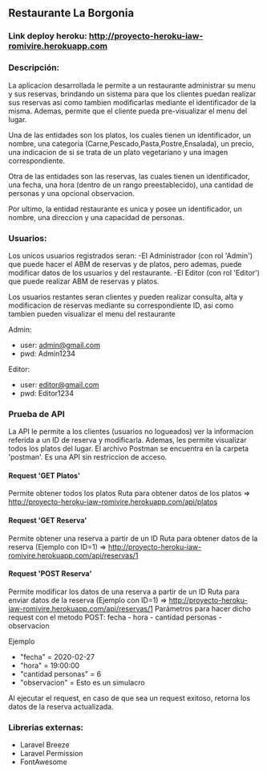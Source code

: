 ## Restaurante La Borgonia

### Link deploy heroku: http://proyecto-heroku-iaw-romivire.herokuapp.com

### Descripción:
La aplicacion desarrollada le permite a un restaurante administrar su menu y sus reservas, brindando un sistema para que los clientes puedan realizar sus reservas asi como tambien modificarlas mediante el identificador de la misma. Ademas, permite que el cliente pueda pre-visualizar el menu del lugar.

Una de las entidades son los platos, los cuales tienen un identificador, un nombre, una categoria (Carne,Pescado,Pasta,Postre,Ensalada), un precio, una indicacion de si se trata de un plato vegetariano y una imagen correspondiente. 

Otra de las entidades son las reservas, las cuales tienen un identificador, una fecha, una hora (dentro de un rango preestablecido), una cantidad de personas y una opcional observacion.

Por ultimo, la entidad restaurante es unica y posee un identificador, un nombre, una direccion y una capacidad de personas. 

### Usuarios:
Los unicos usuarios registrados seran: 
-El Administrador (con rol 'Admin') que puede hacer el ABM de reservas y de platos, pero ademas, puede modificar datos de los usuarios y del restaurante.
-El Editor (con rol 'Editor') que puede realizar ABM de reservas y platos.

Los usuarios restantes seran clientes y pueden realizar consulta, alta y modificacion de reservas mediante su correspondiente ID, asi como tambien pueden visualizar el menu del restaurante

Admin:
  * user: admin@gmail.com
  * pwd: Admin1234

Editor:
  * user: editor@gmail.com
  * pwd: Editor1234

### Prueba de API
La API le permite a los clientes (usuarios no logueados) ver la informacion referida a un ID de reserva y modificarla. Ademas, les permite visualizar todos los platos del lugar. El archivo Postman se encuentra en la carpeta 'postman'. Es una API sin restriccion de acceso.

#### Request 'GET Platos'
Permite obtener todos los platos
Ruta para obtener datos de los platos => http://proyecto-heroku-iaw-romivire.herokuapp.com/api/platos

#### Request 'GET Reserva'
Permite obtener una reserva a partir de un ID
Ruta para obtener datos de la reserva (Ejemplo con ID=1) => http://proyecto-heroku-iaw-romivire.herokuapp.com/api/reservas/1

#### Request 'POST Reserva'
Permite modificar los datos de una reserva a partir de un ID
Ruta para enviar datos de la reserva (Ejemplo con ID=1) => http://proyecto-heroku-iaw-romivire.herokuapp.com/api/reservas/1
Parámetros para hacer dicho request con el metodo POST: fecha - hora - cantidad personas - observacion

Ejemplo
* "fecha" = 2020-02-27
* "hora" = 19:00:00
* "cantidad personas" = 6
* "observacion" = Esto es un simulacro

Al ejecutar el request, en caso de que sea un request exitoso, retorna los datos de la reserva actualizada.

### Librerias externas:
* Laravel Breeze
* Laravel Permission
* FontAwesome

